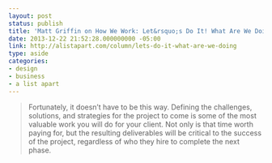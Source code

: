```yaml
---
layout: post
status: publish
title: 'Matt Griffin on How We Work: Let&rsquo;s Do It! What Are We Doing?'
date: 2013-12-22 21:52:28.000000000 -05:00
link: http://alistapart.com/column/lets-do-it-what-are-we-doing
type: aside
categories:
- design
- business
- a list apart
---
```

<blockquote>
  <p>Fortunately, it doesn&rsquo;t have to be this way. Defining the challenges, solutions, and strategies for the project to come is some of the most valuable work you will do for your client. Not only is that time worth paying for, but the resulting deliverables will be critical to the success of the project, regardless of who they hire to complete the next phase.</p>
</blockquote>

